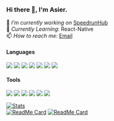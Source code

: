### Hi there 👋, I'm Asier.

🔭 *I’m currently working on* [SpeedrunHub](https://github.com/asiern/speedrunhub) <br>
🌱 *Currently Learning*: React-Native<br>
📫 *How to reach me:* [Email](asiern.dev@gmail.com)

#### Languages
![](https://img.shields.io/badge/-TypeScript-informational?style=flat&logo=TypeScript&logoColor=white&color=007acc)
![](https://img.shields.io/badge/-React-informational?style=flat&logo=React&logoColor=white&color=61dafb)
![](https://img.shields.io/badge/-JavaScript-informational?style=flat&logo=JavaScript&logoColor=white&color=f7df1e)
![](https://img.shields.io/badge/-C-informational?style=flat&logo=C&logoColor=white&color=a8b9cc)
![](https://img.shields.io/badge/-C%20Sharp-informational?style=flat&logo=C%20Sharp&logoColor=white&color=239120)
![](https://img.shields.io/badge/-Java-informational?style=flat&logo=Java&logoColor=white&color=007396)
![](https://img.shields.io/badge/-HTML5-informational?style=flat&logo=HTML5&logoColor=white&color=e34f26)


#### Tools
![](https://img.shields.io/badge/-Expo-informational?style=flat&logo=Expo&logoColor=white&color=000020)
![](https://img.shields.io/badge/-VS%20Code-informational?style=flat&logo=Visual%20Studio%20Code&logoColor=white&color=007396)
![](https://img.shields.io/badge/-Visual%20Studio-informational?style=flat&logo=Visual%20Studio&logoColor=white&color=5C2D91)
![](https://img.shields.io/badge/-Intellij%20IDEA-informational?style=flat&logo=Intellij%20IDEA&logoColor=white&color=000)
![](https://img.shields.io/badge/-Node.js-informational?style=flat&logo=Node.js&logoColor=white&color=339933)
![](https://img.shields.io/badge/-Yarn-informational?style=flat&logo=Yarn&logoColor=white&color=2C8EBB)

[![Stats](https://github-readme-stats.vercel.app/api?username=Asiern&show_icons=true)](https://github.com/asiern)<br>
[![ReadMe Card](https://github-readme-stats.vercel.app/api/pin/?username=asiern&repo=speedrunhub)](https://github.com/asiern/speedrunhub)
[![ReadMe Card](https://github-readme-stats.vercel.app/api/pin/?username=asiern&repo=spritends)](https://github.com/asiern/spritends)

